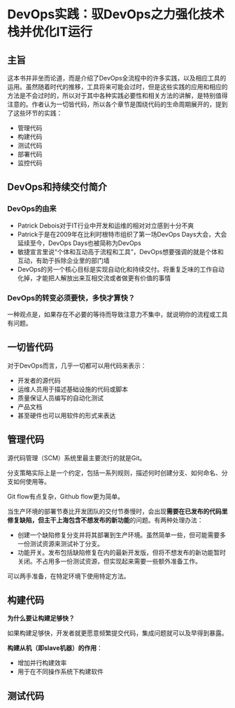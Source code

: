 # DevOps实践：驭DevOps之力强化技术栈并优化IT运行

## 主旨

这本书并非坐而论道，而是介绍了DevOps全流程中的许多实践，以及相应工具的运用。虽然随着时代的推移，工具将来可能会过时，但是这些实践的应用和相应的方法是不会过时的，所以对于其中各种实践必要性和相关方法的讲解，是特别值得注意的。作者认为一切皆代码，所以各个章节是围绕代码的生命周期展开的，提到了这些环节的实践：

* 管理代码
* 构建代码
* 测试代码
* 部署代码
* 监控代码

## DevOps和持续交付简介

### DevOps的由来

* Patrick Debois对于IT行业中开发和运维的相对对立感到十分不爽
* Patrick于是在2009年在比利时根特市组织了第一场DevOps Days大会，大会延续至今，DevOps Days也被简称为DevOps
* ​敏捷宣言里说“个体和互动高于流程和工具”，DevOps想要强调的就是个体和互动，有助于拆除企业里的部门墙
* DevOps的另一个核心目标是实现自动化和持续交付。将重复乏味的工作自动化掉，才能把人解放出来互相交流或者做更有价值的事情

### DevOps的转变必须要快，多快才算快？

一种观点是，如果存在不必要的等待而导致注意力不集中，就说明你的流程或工具有问题。

## 一切皆代码

对于DevOps而言，几乎一切都可以用代码来表示：

* 开发者的源代码
* 运维人员用于描述基础设施的代码或脚本
* 质量保证人员编写的自动化测试
* 产品文档
* 甚至硬件也可以用软件的形式来表达

## 管理代码

源代码管理（SCM）系统里最主要流行的就是Git。

分支策略实际上是一个约定，包括一系列规则，描述何时创建分支、如何命名、分支如何使用等。

Git flow有点复杂，Github flow更为简单。

当生产环境的部署节奏比开发团队的交付节奏慢时，会出现**需要在已发布的代码里修复缺陷，但主干上海包含不想发布的新功能**的问题。有两种处理办法：

* 创建一个缺陷修复分支并将其部署到生产环境。虽然简单一些，但可能需要多一份测试资源来测试补丁分支。
* 功能开关。发布包括缺陷修复在内的最新开发版，但将不想发布的新功能暂时关闭。不占用多一份测试资源，但实现起来需要一些额外准备工作。

可以两手准备，在特定环境下使用特定方法。

## 构建代码

**为什么要让构建足够快？**

如果构建足够快，开发者就更愿意频繁提交代码，集成问题就可以及早得到暴露。

**构建从机（即slave机器）的作用**：

* 增加并行构建效率
* 用于在不同操作系统下构建软件

## 测试代码







